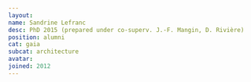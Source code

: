 ```yaml
---
layout:
name: Sandrine Lefranc
desc: PhD 2015 (prepared under co-superv. J.-F. Mangin, D. Rivière)
position: alumni
cat: gaia
subcat: architecture
avatar:
joined: 2012
---
```

